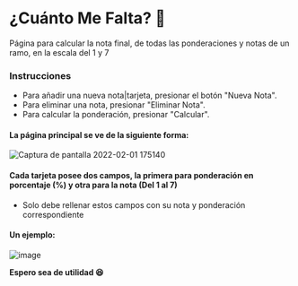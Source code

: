 # ¿Cuánto Me Falta? 🤔
Página para calcular la nota final, de todas las ponderaciones y notas de un ramo, en la escala del 1 y 7

### Instrucciones 
- Para añadir una nueva nota|tarjeta, presionar el botón "Nueva Nota".
- Para eliminar una nota, presionar "Eliminar Nota".
- Para calcular la ponderación, presionar "Calcular".

#### La página principal se ve de la siguiente forma:

![Captura de pantalla 2022-02-01 175140](https://user-images.githubusercontent.com/91075814/152049384-fa9943d7-4e9c-4b41-a120-86798d138970.png)

#### Cada tarjeta posee dos campos, la primera para ponderación en porcentaje (%) y otra para la nota (Del 1 al 7)
- Solo debe rellenar estos campos con su nota y ponderación correspondiente

#### Un ejemplo:

![image](https://user-images.githubusercontent.com/91075814/152050155-234887d7-4f31-477c-8e16-0f4e23c0e5d2.png)


**Espero sea de utilidad 😆**
